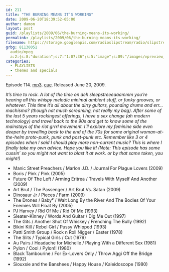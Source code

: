 ```yaml
---
id: 211
title: "THE BURNING MEANS IT’S WORKING"
date: 2009-06-20T18:39:52-05:00
author: damon
layout: post
guid: /playlists/2009/06/the-burning-means-its-working/
permalink: /playlists/2009/06/the-burning-means-its-working/
filename: https://storage.googleapis.com/radioslipstream/radio/slipstream-114.mp3
grbg: 81130051
  audio/mpeg
  a:2:{s:8:"duration";s:7:"1:07:36";s:5:"image";s:89:"/images/vpreview_center.png";}
categories:
  - PLAYLISTS
  - themes and specials
---
```


Episode 114. [mp3](https://storage.googleapis.com/radioslipstream/radio/slipstream-114.mp3). [cue](https://storage.googleapis.com/radioslipstream/radio/slipstream-114.cue). Released June 20, 2009.

_It’s time to rock. A lot of the time on deh sleepstreeeaaammm you’re hearing all this whispy melodic minimal ambient stuff, or funky grooves, or whatever. This time it’s all about the dirty guitars, pounding drums and err… machismo? (though not much screaming, not really my bag). After some of the last 5 years rockingest offerings, I have a sex change (ah modern technology) and travel back to the 90s and get to know some of the mainstays of the riot grrrl movement. I’ll explore my feminine side even deeper by travelling back to the end of the 70s for some original woman-at-the-helm proto-punk, punk and post-punk etc. Remember like 3 or 4 episodes when I said I should play more non-current music? This is where I finally take my own advice. Hope you like it! (Note: This episode has some cussin’ so you might not want to blast it at work. or by that same token, you might!)_

 - Manic Street Preachers / Marlon J.D. / Journal For Plague Lovers (2009)  
 - Boris / Pink / Pink (2005)  
 - Future Of The Left / Arming Eritrea / Travels With Myself And Another (2009)
 &nbsp;
 - Art Brut / The Passenger / Art Brut Vs. Satan (2009)  
 - Dinosaur Jr / Pieces / Farm (2009)  
 - The Drones / Baby² / Wait Long By the River And The Bodies Of Your Enemies Will Float By (2005)
 &nbsp;
 - PJ Harvey / Rid Of Me / Rid Of Me (1993)  
 - Sleater-Kinney / Words And Guitar / Dig Me Out (1997)  
 - The Gits / Another Shot Of Whiskey / Frenching The Bully (1992)  
 - Bikini Kill / Rebel Girl / Pussy Whipped (1993)
 &nbsp;
 - Patti Smith Group / Rock n Roll Nigger / Easter (1978)  
 - The Slits / Typical Girls / Cut (1979)  
 - Au Pairs / Headache for Michelle / Playing With a Different Sex (1981)  
 - Pylon / Cool / Pylon!! (1980)  
 - Black Tambourine / For Ex-Lovers Only / Throw Aggi Off the Bridge (1992)  
 - Siouxsie and the Banshees / Happy House / Kaleidoscope (1980)
